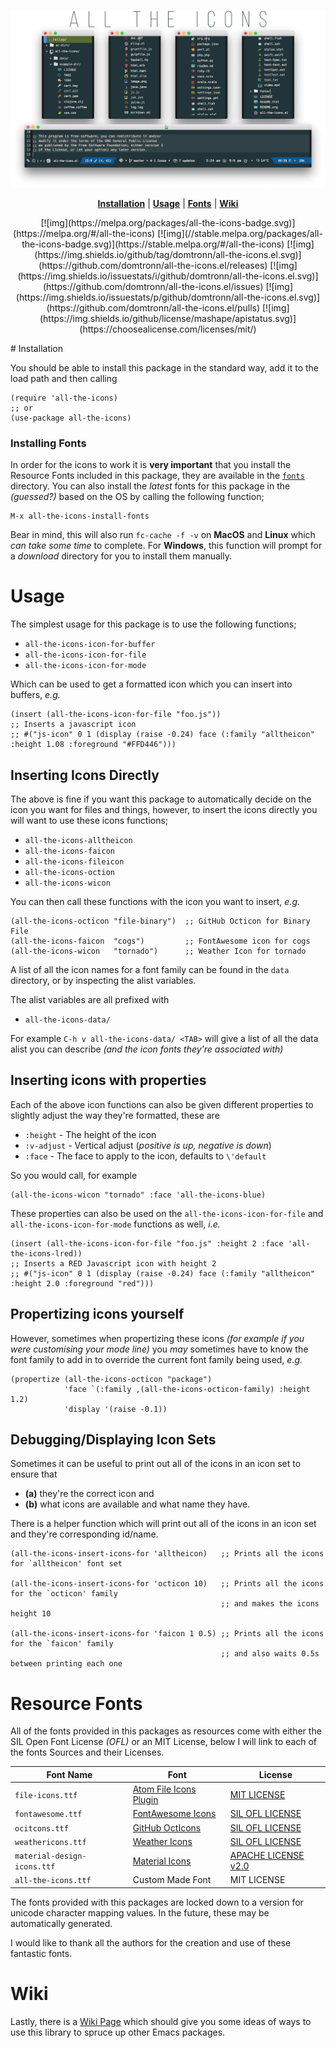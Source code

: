 ![img](logo.png)

<p align="center">
<b><a href="#installation">Installation</a></b>
|
<b><a href="#usage">Usage</a></b>
|
<b><a href="#resource-fonts">Fonts</a></b>
|
<b><a href="#wiki">Wiki</a></b>
</p>

<p align="center">
[![img](https://melpa.org/packages/all-the-icons-badge.svg)](https://melpa.org/#/all-the-icons)
[![img](//stable.melpa.org/packages/all-the-icons-badge.svg)](https://stable.melpa.org/#/all-the-icons)
[![img](https://img.shields.io/github/tag/domtronn/all-the-icons.el.svg)](https://github.com/domtronn/all-the-icons.el/releases)
[![img](https://img.shields.io/issuestats/i/github/domtronn/all-the-icons.el.svg)](https://github.com/domtronn/all-the-icons.el/issues)
[![img](https://img.shields.io/issuestats/p/github/domtronn/all-the-icons.el.svg)](https://github.com/domtronn/all-the-icons.el/pulls)
[![img](https://img.shields.io/github/license/mashape/apistatus.svg)](https://choosealicense.com/licenses/mit/)
</p>
# Installation

You should be able to install this package in the standard way, add it
to the load path and then calling

    (require 'all-the-icons)
    ;; or
    (use-package all-the-icons)

### Installing Fonts

In order for the icons to work it is **very important** that you install
the Resource Fonts included in this package, they are available in the
[ `fonts` ](file:///fonts) directory. You can also install the *latest*
fonts for this package in the *(guessed?)* based on the OS by calling
the following function;

    M-x all-the-icons-install-fonts

Bear in mind, this will also run `fc-cache -f -v` on **MacOS** and
**Linux** which *can take some time* to complete. For **Windows**, this
function will prompt for a *download* directory for you to install
them manually.

# Usage

The simplest usage for this package is to use the following functions;

-   `all-the-icons-icon-for-buffer`
-   `all-the-icons-icon-for-file`
-   `all-the-icons-icon-for-mode`

Which can be used to get a formatted icon which you can insert into
buffers, *e.g.*

    (insert (all-the-icons-icon-for-file "foo.js"))
    ;; Inserts a javascript icon
    ;; #("js-icon" 0 1 (display (raise -0.24) face (:family "alltheicon" :height 1.08 :foreground "#FFD446")))

## Inserting Icons Directly

The above is fine if you want this package to automatically decide on
the icon you want for files and things, however, to insert the icons
directly you will want to use these icons functions;

-   `all-the-icons-alltheicon`
-   `all-the-icons-faicon`
-   `all-the-icons-fileicon`
-   `all-the-icons-oction`
-   `all-the-icons-wicon`

You can then call these functions with the icon you want to insert,
*e.g.*

    (all-the-icons-octicon "file-binary")  ;; GitHub Octicon for Binary File
    (all-the-icons-faicon  "cogs")         ;; FontAwesome icon for cogs
    (all-the-icons-wicon   "tornado")      ;; Weather Icon for tornado

A list of all the icon names for a font family can be found in the
`data` directory, or by inspecting the alist variables.

The alist variables are all prefixed with 

-   `all-the-icons-data/`

For example `C-h v all-the-icons-data/ <TAB>` will give a list of all the data
alist you can describe *(and the icon fonts they're associated with)*

## Inserting icons with properties

Each of the above icon functions can also be given different
properties to slightly adjust the way they're formatted, these are

-   `:height` - The height of the icon
-   `:v-adjust` - Vertical adjust (*positive is up, negative is down*)
-   `:face` - The face to apply to the icon, defaults to `\'default`

So you would call, for example

    (all-the-icons-wicon "tornado" :face 'all-the-icons-blue)

These properties can also be used on the `all-the-icons-icon-for-file`
and `all-the-icons-icon-for-mode` functions as well, *i.e.*

    (insert (all-the-icons-icon-for-file "foo.js" :height 2 :face 'all-the-icons-lred))
    ;; Inserts a RED Javascript icon with height 2
    ;; #("js-icon" 0 1 (display (raise -0.24) face (:family "alltheicon" :height 2.0 :foreground "red")))


<a id="orge63af6f"></a>

## Propertizing icons yourself

However, sometimes when propertizing these icons *(for example if you
were customising your mode line)* you *may* sometimes have to know the
font family to add in to override the current font family being used,
*e.g.*

    (propertize (all-the-icons-octicon "package")
                'face `(:family ,(all-the-icons-octicon-family) :height 1.2)
                'display '(raise -0.1))


<a id="org1ea7512"></a>

## Debugging/Displaying Icon Sets

Sometimes it can be useful to print out all of the icons in an icon
set to ensure that 

-   **(a)** they're the correct icon and
-   **(b)** what icons are available and what name they have.

There is a helper function which will print out all of the icons in an
icon set and they're corresponding id/name.

    (all-the-icons-insert-icons-for 'alltheicon)   ;; Prints all the icons for `alltheicon' font set
    
    (all-the-icons-insert-icons-for 'octicon 10)   ;; Prints all the icons for the `octicon' family
                                                   ;; and makes the icons height 10
    
    (all-the-icons-insert-icons-for 'faicon 1 0.5) ;; Prints all the icons for the `faicon' family 
                                                   ;; and also waits 0.5s between printing each one

# Resource Fonts

All of the fonts provided in this packages as resources come with
either the SIL Open Font License *(OFL)* or an MIT License, below I
will link to each of the fonts Sources and their Licenses.

| Font Name | Font | License |
| --- | --- | --- |
| `file-icons.ttf` | [Atom File Icons Plugin](https://atom.io/packages/file-icons) | [MIT LICENSE](https://github.com/DanBrooker/file-icons/blob/master/LICENSE.md) |
| `fontawesome.ttf` | [FontAwesome Icons](http://fontawesome.io/) | [SIL OFL LICENSE](https://github.com/FortAwesome/Font-Awesome#license) |
| `ocitcons.ttf` | [GitHub OctIcons](http://octicons.github.com) | [SIL OFL LICENSE](https://github.com/primer/octicons/blob/master/LICENSE) |
| `weathericons.ttf` | [Weather Icons](https://erikflowers.github.io/weather-icons/) | [SIL OFL LICENSE](https://github.com/primer/octicons/blob/master/LICENSE) |
| `material-design-icons.ttf` | [Material Icons](http://google.github.io/material-design-icons/) | [APACHE LICENSE v2.0](http://www.apache.org/licenses/LICENSE-2.0.txt) |
| `all-the-icons.ttf` | Custom Made Font | MIT LICENSE |

The fonts provided with this packages are locked down to a version for
unicode character mapping values. In the future, these may be
automatically generated.

I would like to thank all the authors for the creation and use
of these fantastic fonts.

# Wiki

Lastly, there is a
[Wiki Page](https://github.com/domtronn/all-the-icons.el/wiki) which
should give you some ideas of ways to use this library to spruce up
other Emacs packages.

